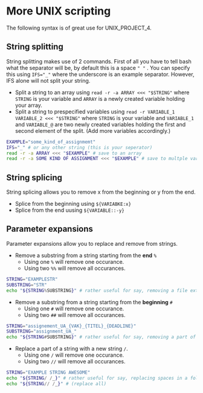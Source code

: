 # More UNIX scripting
The following syntax is of great use for UNIX_PROJECT_4.

## String splitting 
String splitting makes use of 2 commands. First of all you have to tell bash what the separator will be, by default this is a space `" "` . You can specify this using `IFS="_"` where the underscore is an example separator. However, IFS alone will not split your string.
  - Split a string to an array using `read -r -a ARRAY <<< "$STRING"` where `STRING` is your variable and `ARRAY` is a newly created variable holding your array.
  - Split a string to prespecified variables using `read -r VARIABLE_1 VARIABLE_2 <<< "$STRING"` where `STRING` is your variable and `VARIABLE_1` and `VARIABLE_@` are two newly created variables holding the first and second element of the split. (Add more variables accordingly.)
```sh
EXAMPLE="some_kind_of_assignmemt"
IFS="_" # or any other string (this is your seperator)
read -r -a ARRAY <<< "$EXAMPLE" # save to an array
read -r -a SOME KIND OF ASSIGNMENT <<< "$EXAMPLE" # save to multple variables, if you have less variables than the total amount of slices, they well be appended to your last variable.
```

## String splicing
String splicing allows you to remove x from the beginning or y from the end.
- Splice from the beginning using `${VARIABKE:x}`
- Splice from the end uusing `${VARIABLE::-y}` 

## Parameter expansions 
Parameter expansions allow you to replace and remove from strings.

- Remove a substring from a string starting from the __end__ `%`
  - Using one `%` will remove one occurance.
  - Using two `%%` will remove all occurances.
```sh
STRING="EXAMPLESTR"
SUBSTRING="STR"
echo "${STRING%SUBSTRING}" # rather useful for say, removing a file extension.
```
- Remove a substring from a string starting from the __beginning__ `#`
  - Using one `#` will remove one occurance.
  - Using two `##` will remove all occurances.
```sh
STRING="assignement_UA_{VAK}_{TITEL}_{DEADLINE}"
SUBSTRING="assignment_UA_"
echo "${STRING#SUBSTRING}" # rather useful for say, removing a part of an archive name.
```
- Replace a part of a string with a new string `/`.
  - Using one `/` will remove one occurance.
  - Using two `//` will remove all occurances.
```sh
STRING="EXAMPLE STRING AWESOME"
echo "${STRING/ /_}" # rather useful for say, replacing spaces in a folder/file name with an underscore.
echo "${STRING// /_}" # (replace all)
```